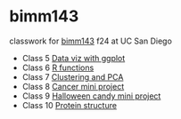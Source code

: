 # bimm143
classwork for [bimm143](https://bioboot.github.io/bimm143_F24/midterm/) f24 at UC San Diego

- Class 5 [Data viz with ggplot](https://github.com/gretllll/bimm143/blob/main/Lab%205/Lab-5.pdf)
- Class 6 [R functions](https://github.com/gretllll/bimm143/blob/main/Lab%206/Lab-6.pdf)
- Class 7 [Clustering and PCA](https://github.com/gretllll/bimm143/blob/main/Lab%207/Lab-7.pdf)
- Class 8 [Cancer mini project](https://github.com/gretllll/bimm143/blob/main/Lab%208/Lab-8-updated.pdf)
- Class 9 [Halloween candy mini project](https://github.com/gretllll/bimm143/blob/main/Lab%209/Lab_9.pdf)
- Class 10 [Protein structure](https://github.com/gretllll/bimm143/blob/main/Lab%2010/lab-10.pdf)
